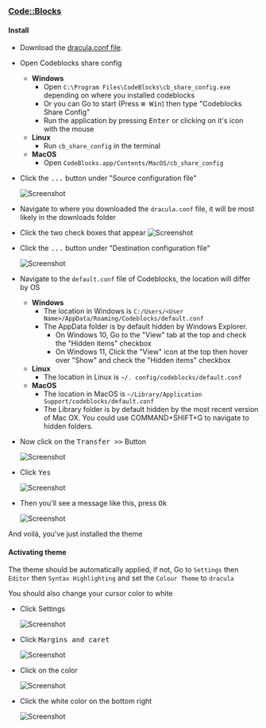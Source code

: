 ### [Code::Blocks](https://www.codeblocks.org/)


#### Install

- Download the [dracula.conf file](https://raw.githubusercontent.com/wasi-master/codeblocks/master/dracula.conf).
<!-- - Download the [dracula.conf file](https://draculatheme.com/codeblocks/dracula.conf). -->
- Open Codeblocks share config
  - **Windows**
    - Open `C:\Program Files\CodeBlocks\cb_share_config.exe` depending on where you installed codeblocks
    - Or you can Go to start (Press <kbd>⊞ Win</kbd>) then type "Codeblocks Share Config"
    - Run the application by pressing <kbd>Enter</kbd> or clicking on it's icon with the mouse
  - **Linux**
    - Run `cb_share_config` in the terminal
  - **MacOS**
    - Open `CodeBlocks.app/Contents/MacOS/cb_share_config`
- Click the <kbd>...</kbd> button under "Source configuration file"

  ![Screenshot](https://github.com/wasi-master/codeblocks/raw/master/images/cb_share_config_1.png)
  <!-- ![Screenshot](https://draculatheme.com/codeblocks/images/cb_share_config_1.png) -->
  <!-- ![Screenshot](./images/cb_share_config_1.png) -->

- Navigate to where you downloaded the `dracula.conf` file, it will be most likely in the downloads folder

- Click the two check boxes that appear
  ![Screenshot](https://github.com/wasi-master/codeblocks/raw/master/images/cb_share_config_2.png)
  <!-- ![Screenshot](https://draculatheme.com/codeblocks/images/cb_share_config_2.png) -->
  <!-- ![Screenshot](./images/cb_share_config_2.png) -->

- Click the <kbd>...</kbd> button under "Destination configuration file"

  ![Screenshot](https://github.com/wasi-master/codeblocks/raw/master/images/cb_share_config_3.png)
  <!-- ![Screenshot](https://draculatheme.com/codeblocks/images/cb_share_config_3.png) -->
  <!-- ![Screenshot](./images/cb_share_config_3.png) -->
- Navigate to the `default.conf` file of Codeblocks, the location will differ by OS
  - **Windows**
    - The location in Windows is `C:/Users/<User Name>/AppData/Roaming/Codeblocks/default.conf`
    - The AppData folder is by default hidden by Windows Explorer. 
      - On Windows 10, Go to the "View" tab at the top and check the "Hidden items" checkbox
      - On Windows 11, Click the "View" icon at the top then hover over "Show" and check the "Hidden items" checkbox
  - **Linux**
      - The location in Linux is `~/. config/codeblocks/default.conf`
  - **MacOS**
    - The location in MacOS is `~/Library/Application Support/codeblocks/default.conf`
    - The Library folder is by default hidden by the most recent version of Mac OX. You could use COMMAND+SHIFT+G to navigate to hidden folders.
- Now click on the <kbd>Transfer >></kbd> Button
  
  ![Screenshot](https://github.com/wasi-master/codeblocks/raw/master/images/cb_share_config_4.png)
  <!-- ![Screenshot](https://draculatheme.com/codeblocks/images/cb_share_config_4.png) -->
  <!-- ![Screenshot](./images/cb_share_config_4.png) -->

- Click <kbd>Yes</kbd>
  
  ![Screenshot](https://github.com/wasi-master/codeblocks/raw/master/images/cb_share_config_5.png)
  <!-- ![Screenshot](https://draculatheme.com/codeblocks/images/cb_share_config_5.png) -->
  <!-- ![Screenshot](./images/cb_share_config_5.png) -->

- Then you'll see a message like this, press <kbd>Ok</kbd>
  
  ![Screenshot](https://github.com/wasi-master/codeblocks/raw/master/images/cb_share_config_6.png)
  <!-- ![Screenshot](https://draculatheme.com/codeblocks/images/cb_share_config_6.png) -->
  <!-- ![Screenshot](./images/cb_share_config_6.png) -->

And voilà, you've just installed the theme

#### Activating theme

The theme should be automatically applied, if not, Go to `Settings` then `Editor` then `Syntax Highlighting` and set the `Colour Theme` to `dracula`

You should also change your cursor color to white

- Click Settings

  ![Screenshot](https://github.com/wasi-master/codeblocks/raw/master/images/codeblocks_caret_color_config_1.png)
  <!-- ![Screenshot](https://draculatheme.com/codeblocks/images/codeblocks_caret_color_config_1.png) -->
  <!-- ![Screenshot](./images/codeblocks_caret_color_config_1.png) -->

- Click <kbd>Margins and caret</kbd>

  ![Screenshot](https://github.com/wasi-master/codeblocks/raw/master/images/codeblocks_caret_color_config_2.png)
  <!-- ![Screenshot](https://draculatheme.com/codeblocks/images/codeblocks_caret_color_config_2.png) -->
  <!-- ![Screenshot](./images/codeblocks_caret_color_config_2.png) -->

- Click on the color

  ![Screenshot](https://github.com/wasi-master/codeblocks/raw/master/images/codeblocks_caret_color_config_3.png)
  <!-- ![Screenshot](https://draculatheme.com/codeblocks/images/codeblocks_caret_color_config_3.png) -->
  <!-- ![Screenshot](./images/codeblocks_caret_color_config_3.png) -->

- Click the white color on the bottom right

  ![Screenshot](https://github.com/wasi-master/codeblocks/raw/master/images/codeblocks_caret_color_config_4.png)
  <!-- ![Screenshot](https://draculatheme.com/codeblocks/images/codeblocks_caret_color_config_4.png) -->
  <!-- ![Screenshot](./images/codeblocks_caret_color_config_4.png) -->